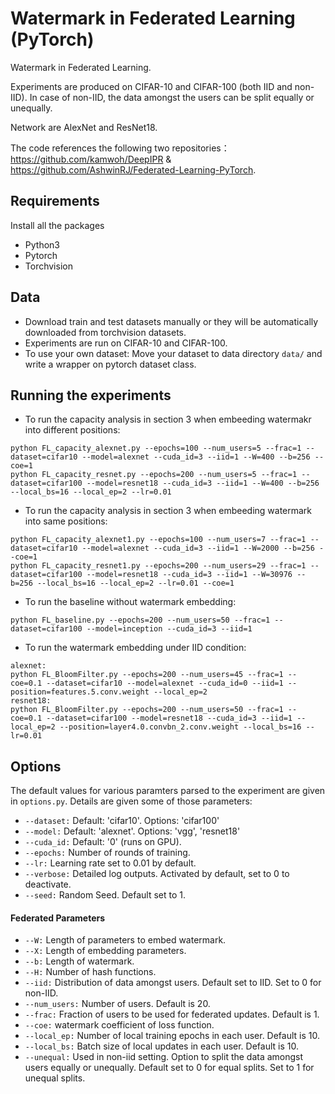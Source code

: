 # Watermark in Federated Learning (PyTorch)

Watermark in Federated Learning.


Experiments are produced on CIFAR-10 and CIFAR-100 (both IID and non-IID). In case of non-IID, the data amongst the users can be split equally or unequally.

Network are AlexNet and ResNet18.

The code references the following two repositories：
https://github.com/kamwoh/DeepIPR & https://github.com/AshwinRJ/Federated-Learning-PyTorch.

## Requirements
Install all the packages
* Python3
* Pytorch
* Torchvision

## Data
* Download train and test datasets manually or they will be automatically downloaded from torchvision datasets.
* Experiments are run on  CIFAR-10 and CIFAR-100.
* To use your own dataset: Move your dataset to data directory `data/` and write a wrapper on pytorch dataset class.

## Running the experiments

- To run the capacity analysis in section 3 when embeeding watermakr into different positions:

```
python FL_capacity_alexnet.py --epochs=100 --num_users=5 --frac=1 --dataset=cifar10 --model=alexnet --cuda_id=3 --iid=1 --W=400 --b=256 --coe=1
python FL_capacity_resnet.py --epochs=200 --num_users=5 --frac=1 --dataset=cifar100 --model=resnet18 --cuda_id=3 --iid=1 --W=400 --b=256 --local_bs=16 --local_ep=2 --lr=0.01
```

- To run the capacity analysis in section 3 when embeeding watermark into same positions:

```
python FL_capacity_alexnet1.py --epochs=100 --num_users=7 --frac=1 --dataset=cifar10 --model=alexnet --cuda_id=3 --iid=1 --W=2000 --b=256 --coe=1
python FL_capacity_resnet1.py --epochs=200 --num_users=29 --frac=1 --dataset=cifar100 --model=resnet18 --cuda_id=3 --iid=1 --W=30976 --b=256 --local_bs=16 --local_ep=2 --lr=0.01 --coe=1
```

- To run the baseline without watermark embedding:

```
python FL_baseline.py --epochs=200 --num_users=50 --frac=1 --dataset=cifar100 --model=inception --cuda_id=3 --iid=1
```
- To run the watermark embedding under IID condition:

```
alexnet:
python FL_BloomFilter.py --epochs=200 --num_users=45 --frac=1 --coe=0.1 --dataset=cifar10 --model=alexnet --cuda_id=0 --iid=1 --position=features.5.conv.weight --local_ep=2
resnet18:
python FL_BloomFilter.py --epochs=200 --num_users=50 --frac=1 --coe=0.1 --dataset=cifar100 --model=resnet18 --cuda_id=3 --iid=1 --local_ep=2 --position=layer4.0.convbn_2.conv.weight --local_bs=16 --lr=0.01
```
## Options
The default values for various paramters parsed to the experiment are given in ```options.py```. Details are given some of those parameters:

* ```--dataset:```  Default: 'cifar10'. Options: 'cifar100'
* ```--model:```     Default: 'alexnet'. Options: 'vgg', 'resnet18'
* ```--cuda_id:```  Default: '0' (runs on GPU).
* ```--epochs:```   Number of rounds of training.
* ```--lr:```         Learning rate set to 0.01 by default.
* ```--verbose:```  Detailed log outputs. Activated by default, set to 0 to deactivate.
* ```--seed:```      Random Seed. Default set to 1.

#### Federated Parameters
* `--W:` Length of parameters to embed watermark.
* `--X:` Length of embedding parameters.
* `--b:` Length of watermark.
* `--H:` Number of hash functions.
* ```--iid:``` Distribution of data amongst users. Default set to IID. Set to 0 for non-IID.
* ```--num_users:``` Number of users. Default is 20.
* ```--frac:```  Fraction of users to be used for federated updates. Default is 1.
* `--coe:` watermark coefficient of loss function.
* ```--local_ep:``` Number of local training epochs in each user. Default is 10.
* ```--local_bs:``` Batch size of local updates in each user. Default is 10.
* ```--unequal:```  Used in non-iid setting. Option to split the data amongst users equally or unequally. Default set to 0 for equal splits. Set to 1 for unequal splits.
